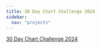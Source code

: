 ```yaml
---
title: 30 Day Chart Challenge 2024
sidebar:
  nav: "projects"
---
```


[30 Day Chart Challenge 2024](https://github.com/30DayChartChallenge/Edition2024)